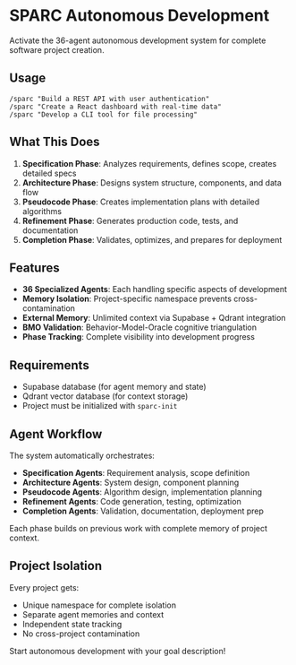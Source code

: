 # SPARC Autonomous Development

Activate the 36-agent autonomous development system for complete software project creation.

## Usage

```
/sparc "Build a REST API with user authentication"
/sparc "Create a React dashboard with real-time data"
/sparc "Develop a CLI tool for file processing"
```

## What This Does

1. **Specification Phase**: Analyzes requirements, defines scope, creates detailed specs
2. **Architecture Phase**: Designs system structure, components, and data flow
3. **Pseudocode Phase**: Creates implementation plans with detailed algorithms
4. **Refinement Phase**: Generates production code, tests, and documentation
5. **Completion Phase**: Validates, optimizes, and prepares for deployment

## Features

- **36 Specialized Agents**: Each handling specific aspects of development
- **Memory Isolation**: Project-specific namespace prevents cross-contamination
- **External Memory**: Unlimited context via Supabase + Qdrant integration
- **BMO Validation**: Behavior-Model-Oracle cognitive triangulation
- **Phase Tracking**: Complete visibility into development progress

## Requirements

- Supabase database (for agent memory and state)
- Qdrant vector database (for context storage)
- Project must be initialized with `sparc-init`

## Agent Workflow

The system automatically orchestrates:
- **Specification Agents**: Requirement analysis, scope definition
- **Architecture Agents**: System design, component planning
- **Pseudocode Agents**: Algorithm design, implementation planning
- **Refinement Agents**: Code generation, testing, optimization
- **Completion Agents**: Validation, documentation, deployment prep

Each phase builds on previous work with complete memory of project context.

## Project Isolation

Every project gets:
- Unique namespace for complete isolation
- Separate agent memories and context
- Independent state tracking
- No cross-project contamination

Start autonomous development with your goal description!
